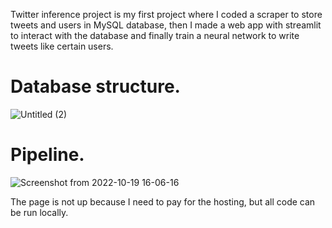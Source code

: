 Twitter inference project is my first project where I coded a scraper to store tweets and users in MySQL database, then I made a web app with streamlit to interact with the database and finally train a neural network to
write tweets like certain users.

# Database structure.
![Untitled (2)](https://user-images.githubusercontent.com/56855593/194765273-90fd0df1-5ef9-487a-b74f-185b73e291c5.png)

# Pipeline.
![Screenshot from 2022-10-19 16-06-16](https://user-images.githubusercontent.com/56855593/196804339-dbd002c1-7b93-43be-80d9-cd7b5172cd84.png)

The page is not up because I need to pay for the hosting, but all code can be run locally.

